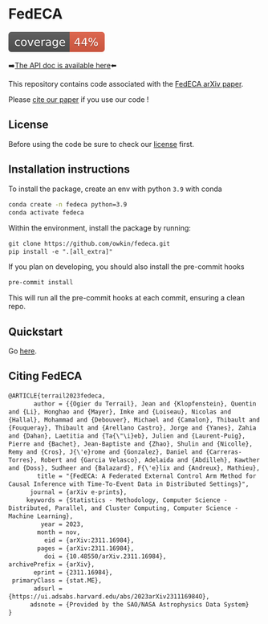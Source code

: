 # FedECA
<img src="/badges/cov_badge.svg" >

:arrow_right:[The API doc is available here](https://owkin.github.io/fedeca/):arrow_left:

This repository contains code associated with the [FedECA arXiv paper](https://arxiv.org/abs/2311.16984).

Please [cite our paper](#citation) if you use our code !


## License

Before using the code be sure to check our [license](./license.md) first.


## Installation instructions

To install the package, create an env with python `3.9` with conda

```bash
conda create -n fedeca python=3.9
conda activate fedeca
```

Within the environment, install the package by running:
```
git clone https://github.com/owkin/fedeca.git
pip install -e ".[all_extra]"
```

If you plan on developing, you should also install the pre-commit hooks

```bash
pre-commit install
```

This will run all the pre-commit hooks at each commit, ensuring a clean repo.

## Quickstart

Go [here](./quickstart/quickstart.md).

## <a name="citation"></a>Citing FedECA

```
@ARTICLE{terrail2023fedeca,
       author = {{Ogier du Terrail}, Jean and {Klopfenstein}, Quentin and {Li}, Honghao and {Mayer}, Imke and {Loiseau}, Nicolas and {Hallal}, Mohammad and {Debouver}, Michael and {Camalon}, Thibault and {Fouqueray}, Thibault and {Arellano Castro}, Jorge and {Yanes}, Zahia and {Dahan}, Laetitia and {Ta{\"\i}eb}, Julien and {Laurent-Puig}, Pierre and {Bachet}, Jean-Baptiste and {Zhao}, Shulin and {Nicolle}, Remy and {Cros}, J{\'e}rome and {Gonzalez}, Daniel and {Carreras-Torres}, Robert and {Garcia Velasco}, Adelaida and {Abdilleh}, Kawther and {Doss}, Sudheer and {Balazard}, F{\'e}lix and {Andreux}, Mathieu},
        title = "{FedECA: A Federated External Control Arm Method for Causal Inference with Time-To-Event Data in Distributed Settings}",
      journal = {arXiv e-prints},
     keywords = {Statistics - Methodology, Computer Science - Distributed, Parallel, and Cluster Computing, Computer Science - Machine Learning},
         year = 2023,
        month = nov,
          eid = {arXiv:2311.16984},
        pages = {arXiv:2311.16984},
          doi = {10.48550/arXiv.2311.16984},
archivePrefix = {arXiv},
       eprint = {2311.16984},
 primaryClass = {stat.ME},
       adsurl = {https://ui.adsabs.harvard.edu/abs/2023arXiv231116984O},
      adsnote = {Provided by the SAO/NASA Astrophysics Data System}
}

```
